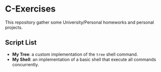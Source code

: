 # C-Exercises

This repository gather some University/Personal homeworks and personal projects.

## Script List

- **My Tree**: a custom implementation of the `tree` shell command.
- **My Shell**: an implementation of a basic shell that execute all commands concurrently.
